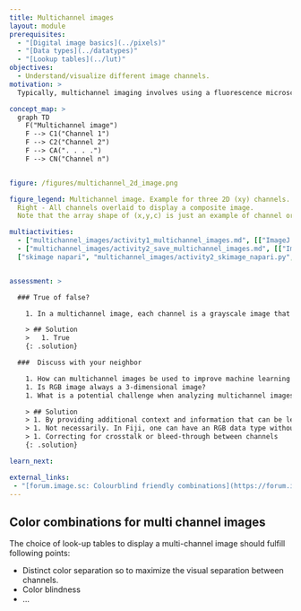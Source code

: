 ```yaml
---
title: Multichannel images
layout: module
prerequisites:
  - "[Digital image basics](../pixels)"
  - "[Data types](../datatypes)"
  - "[Lookup tables](../lut)"
objectives:
  - Understand/visualize different image channels.
motivation: >
  Typically, multichannel imaging involves using a fluorescence microscope equipped with multiple filter sets or detectors, each specific to a particular fluorophore's emission wavelength. In fluorescence microscopy, fluorescence signal of different dyes (at different wavelengths) can be registered simultaneously to one set of image spatial coordinates. Each signal then represents one channel and this information can be used to study/analyze various cellular and molecular processes e.g. colocalization.

concept_map: >
  graph TD
    F("Multichannel image")
    F --> C1("Channel 1")
    F --> C2("Channel 2")
    F --> CA(". . . .")
    F --> CN("Channel n")


figure: /figures/multichannel_2d_image.png

figure_legend: Multichannel image. Example for three 2D (xy) channels. Left - Each individual image is a channel shown in blue, red and green lookup tables.
  Right - All channels overlaid to display a composite image.
  Note that the array shape of (x,y,c) is just an example of channel order. The order may vary depending upon the data structure used to read image

multiactivities:
  - ["multichannel_images/activity1_multichannel_images.md", [["ImageJ GUI", "multichannel_images/activity1_imagejgui.md"],["skimage napari", "multichannel_images/activity1_skimage_napari.py", "python"], ["Galaxy Napari", "multichannel_images/activity1_galaxy.md", "markdown"]]]
  - ["multichannel_images/activity2_save_multichannel_images.md", [["ImageJ GUI", "multichannel_images/activity2_imagejgui.md"], ["ImageJ Macro", "multichannel_images/activity2_imagejmacro.ijm", "java"], 
  ["skimage napari", "multichannel_images/activity2_skimage_napari.py", "py"]]]


assessment: >

  ### True of false?

    1. In a multichannel image, each channel is a grayscale image that represents different data

    > ## Solution
    >   1. True
    {: .solution}

  ###  Discuss with your neighbor

    1. How can multichannel images be used to improve machine learning models for image/object classification?
    1. Is RGB image always a 3-dimensional image?
    1. What is a potential challenge when analyzing multichannel images?

    > ## Solution
    > 1. By providing additional context and information that can be leveraged by the model
    > 1. Not necessarily. In Fiji, one can have an RGB data type without alteration of the image array dimensions (still 2D for xy-images). However, in MALTAB and Python, for an RGB, an image array must be at least 3-dimensional
    > 1. Correcting for crosstalk or bleed-through between channels
    {: .solution}

learn_next:

external_links:
 - "[forum.image.sc: Colourblind friendly combinations](https://forum.image.sc/t/colourblind-friendly-colour-combinations/92567)"
---
```

## Color combinations for multi channel images
The choice of look-up tables to display a multi-channel image should fulfill following points:
 * Distinct color separation so to maximize the visual separation between channels.
 * Color blindness
 * ...